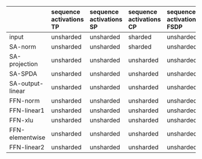 | | sequence activations TP | sequence activations SP | sequence activations CP | sequence activations FSDP | parameters TP | parameters SP | parameters CP | parameters FSDP |
|:---|:---|:---|:---|:---|:---|:---|:---|:---|
| input | unsharded | unsharded | sharded | unsharded | | | | |
| SA-norm | unsharded | unsharded | sharded | unsharded | unsharded | sharded | unsharded | sharded |
| SA-projection | unsharded | unsharded | unsharded | unsharded | sharded | sharded | unsharded | sharded |
| SA-SPDA | unsharded | unsharded | unsharded | unsharded | | | unsharded | |
| SA-output-linear | unsharded | unsharded | unsharded | unsharded | sharded | sharded | unsharded | sharded |
| FFN-norm | unsharded | unsharded | unsharded | unsharded | unsharded | sharded | unsharded | sharded |
| FFN-linear1 | unsharded | unsharded | unsharded | unsharded | sharded | sharded | unsharded | sharded |
| FFN-xlu | unsharded | unsharded | unsharded | unsharded | | | unsharded | |
| FFN-elementwise | unsharded | unsharded | unsharded | unsharded | sharded | sharded | unsharded | sharded |
| FFN-linear2 | unsharded | unsharded | unsharded | unsharded | sharded | sharded | unsharded | sharded |
